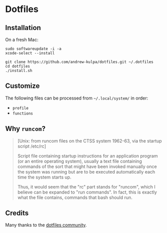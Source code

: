 # Dotfiles

## Installation
On a fresh Mac:
```
sudo softwareupdate -i -a
xcode-select --install
```

```
git clone https://github.com/andrew-kulpa/dotfiles.git ~/.dotfiles
cd dotfiles
./install.sh

```

## Customize
The following files can be processed from `~/.local/system/` in order:
- `profile`
- `functions`

## Why `runcom`?
> [Unix: from runcom files on the CTSS system 1962-63, via the startup script /etc/rc]
>
> Script file containing startup instructions for an application program (or an entire operating system), usually a text file containing commands of the sort that might have been invoked manually once the system was running but are to be executed automatically each time the system starts up.
> 
> Thus, it would seem that the "rc" part stands for "runcom", which I believe can be expanded to "run commands". In fact, this is exactly what the file contains, commands that bash should run.

## Credits
Many thanks to the [dotfiles community](https://dotfiles.github.io/).